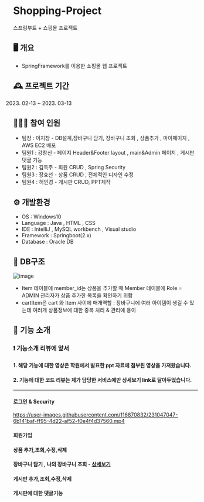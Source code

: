 # Shopping-Project 
스프링부트 + 쇼핑몰 프로젝트

## 🖥️ 개요
- SpringFramework를 이용한 쇼핑몰 웹 프로젝트


## 🕰️ 프로젝트 기간
   2023. 02-13 ~ 2023. 03-13


## 🧑‍🤝‍🧑 참여 인원
- 팀장 : 이지창 - DB설계,장바구니 담기, 장바구니 조회 , 상품추가 , 마이페이지 , AWS EC2 배포
- 팀원1 : 강창신 - 페이지 Header&Footer layout , main&Admin 페이지 , 게시판 댓글 기능
- 팀원2 : 김득주 - 회원 CRUD , Spring Security
- 팀원3 : 장효선 - 상품 CRUD , 전체적인 디자인 수정
- 팀원4 : 허인경 - 게시판 CRUD, PPT제작


## ⚙️ 개발환경
- OS : Windows10
- Language : Java , HTML , CSS
- IDE : IntelliJ , MySQL workbench , Visual studio
- Framework : Springboot(2.x)
- Database : Oracle DB

## 📰 DB구조

![image](https://user-images.githubusercontent.com/116870832/231031994-045dab5d-5dba-4dd1-94a9-3762488410a8.png)

* Item 테이블에 member_id는 상품을 추가할 때 Member 테이블에 Role = ADMIN 관리자가 상품 추가한 목록을 확인하기 위함
* cartItem은 cart 와 Item 사이에 매개역할 : 장바구니에 여러 아이템이 생길 수 있는데 여러개 상품정보에 대한 중복 처리 & 관리에 용이

## 🔧 기능 소개
###  ❗ 기능소개 리뷰에 앞서
#### 1. 해당 기능에 대한 영상은 학원에서 발표한 ppt 자료에 첨부된 영상을 가져왔습니다.
#### 2. 기능에 대한 코드 리뷰는 제가 담당한 서비스에만 상세보기 link로 달아두었습니다.
---

#### 로그인 & Security

https://user-images.githubusercontent.com/116870832/231047047-6b141baf-ff95-4d22-af52-f0e4f4d37560.mp4




#### 회원가입



#### 상품 추가,조회,수정,삭제

#### 장바구니 담기 , 나의 장바구니 조회 - [상세보기](https://github.com/jichang-lee/Mixtape-shopping/wiki/%EC%9E%A5%EB%B0%94%EA%B5%AC%EB%8B%88-%EA%B8%B0%EB%8A%A5)

#### 게시판 추가,조회,수정,삭제

#### 게시판에 대한 댓글기능



